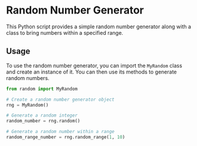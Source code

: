 # Random Number Generator

This Python script provides a simple random number generator along with a class to bring numbers within a specified range.

## Usage

To use the random number generator, you can import the `MyRandom` class and create an instance of it. You can then use its methods to generate random numbers.

```python
from random import MyRandom

# Create a random number generator object
rng = MyRandom()

# Generate a random integer
random_number = rng.random()

# Generate a random number within a range
random_range_number = rng.random_range(1, 10)
